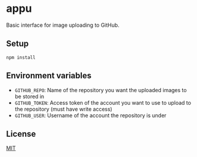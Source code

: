 # appu

Basic interface for image uploading to GitHub.

## Setup

```
npm install
```

## Environment variables

- `GITHUB_REPO`: Name of the repository you want the uploaded images to be stored in
- `GITHUB_TOKEN`: Access token of the account you want to use to upload to the repository (must have write access)
- `GITHUB_USER`: Username of the account the repository is under

## License

[MIT](LICENSE.txt)